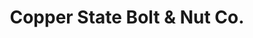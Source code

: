 ---
title: "Copper State Bolt & Nut Co."
url: /mesa/copper-state-bolt-und-nut-co/
shop: Eisenwaren
---